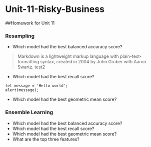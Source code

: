 # Unit-11-Risky-Business
##Homework for Unit 11

### Resampling
  * Which model had the best balanced accuracy score?
   > Markdown is a lightweight markup language with plain-text-formatting syntax, created in 2004 by John Gruber with Aaron Swartz.
   > test2
   > 

  * Which model had the best recall score?
   ```
   let message = 'Hello world';
   alert(message);
   ```
  * Which model had the best geometric mean score?
  



### Ensemble Learning
 * Which model had the best balanced accuracy score?
 * Which model had the best recall score?
 * Which model had the best geometric mean score?
 * What are the top three features?
